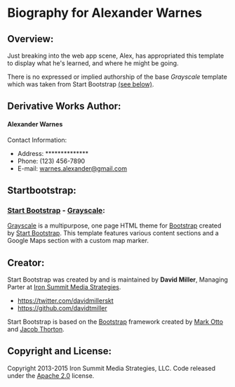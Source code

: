 # Biography for Alexander Warnes

## Overview:

Just breaking into the web app scene, Alex, has appropriated this template to display what he's learned, and where he might be going.  

There is no expressed or implied authorship of the base _Grayscale_ template which was taken from Start Bootstrap [(see below)](#startbootstrap).


## Derivative Works Author:

#### Alexander Warnes

Contact Information:  
 * Address: \*\*\*\*\*\*\*\*\*\*\*\*\*\*  
 * Phone: (123) 456-7890  
 * E-mail: warnes.alexander@gmail.com


## Startbootstrap:

 ### [Start Bootstrap](http://startbootstrap.com/) - [Grayscale](http://startbootstrap.com/template-overviews/grayscale/):

[Grayscale](http://startbootstrap.com/template-overviews/grayscale/) is a multipurpose, one page HTML theme for [Bootstrap](http://getbootstrap.com/) created by [Start Bootstrap](http://startbootstrap.com/). This template features various content sections and a Google Maps section with a custom map marker.

## Creator:

Start Bootstrap was created by and is maintained by **David Miller**, Managing Parter at [Iron Summit Media Strategies](http://www.ironsummitmedia.com/).

* https://twitter.com/davidmillerskt
* https://github.com/davidtmiller

Start Bootstrap is based on the [Bootstrap](http://getbootstrap.com/) framework created by [Mark Otto](https://twitter.com/mdo) and [Jacob Thorton](https://twitter.com/fat).

## Copyright and License:

Copyright 2013-2015 Iron Summit Media Strategies, LLC. Code released under the [Apache 2.0](https://github.com/IronSummitMedia/startbootstrap-grayscale/blob/gh-pages/LICENSE) license.
